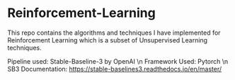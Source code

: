 # Reinforcement-Learning
This repo contains the algorithms and techniques I have implemented for Reinforcement Learning which is a subset of Unsupervised Learning techniques.

Pipeline used: Stable-Baseline-3 by OpenAI \n
Framework Used: Pytorch \n
SB3 Documentation: https://stable-baselines3.readthedocs.io/en/master/
